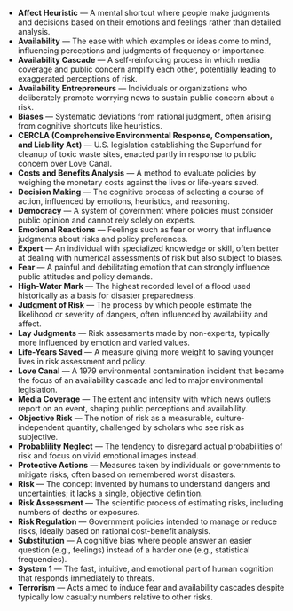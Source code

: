 - **Affect Heuristic** — A mental shortcut where people make judgments and decisions based on their emotions and feelings rather than detailed analysis.
- **Availability** — The ease with which examples or ideas come to mind, influencing perceptions and judgments of frequency or importance.
- **Availability Cascade** — A self-reinforcing process in which media coverage and public concern amplify each other, potentially leading to exaggerated perceptions of risk.
- **Availability Entrepreneurs** — Individuals or organizations who deliberately promote worrying news to sustain public concern about a risk.
- **Biases** — Systematic deviations from rational judgment, often arising from cognitive shortcuts like heuristics.
- **CERCLA (Comprehensive Environmental Response, Compensation, and Liability Act)** — U.S. legislation establishing the Superfund for cleanup of toxic waste sites, enacted partly in response to public concern over Love Canal.
- **Costs and Benefits Analysis** — A method to evaluate policies by weighing the monetary costs against the lives or life-years saved.
- **Decision Making** — The cognitive process of selecting a course of action, influenced by emotions, heuristics, and reasoning.
- **Democracy** — A system of government where policies must consider public opinion and cannot rely solely on experts.
- **Emotional Reactions** — Feelings such as fear or worry that influence judgments about risks and policy preferences.
- **Expert** — An individual with specialized knowledge or skill, often better at dealing with numerical assessments of risk but also subject to biases.
- **Fear** — A painful and debilitating emotion that can strongly influence public attitudes and policy demands.
- **High-Water Mark** — The highest recorded level of a flood used historically as a basis for disaster preparedness.
- **Judgment of Risk** — The process by which people estimate the likelihood or severity of dangers, often influenced by availability and affect.
- **Lay Judgments** — Risk assessments made by non-experts, typically more influenced by emotion and varied values.
- **Life-Years Saved** — A measure giving more weight to saving younger lives in risk assessment and policy.
- **Love Canal** — A 1979 environmental contamination incident that became the focus of an availability cascade and led to major environmental legislation.
- **Media Coverage** — The extent and intensity with which news outlets report on an event, shaping public perceptions and availability.
- **Objective Risk** — The notion of risk as a measurable, culture-independent quantity, challenged by scholars who see risk as subjective.
- **Probablility Neglect** — The tendency to disregard actual probabilities of risk and focus on vivid emotional images instead.
- **Protective Actions** — Measures taken by individuals or governments to mitigate risks, often based on remembered worst disasters.
- **Risk** — The concept invented by humans to understand dangers and uncertainties; it lacks a single, objective definition.
- **Risk Assessment** — The scientific process of estimating risks, including numbers of deaths or exposures.
- **Risk Regulation** — Government policies intended to manage or reduce risks, ideally based on rational cost-benefit analysis.
- **Substitution** — A cognitive bias where people answer an easier question (e.g., feelings) instead of a harder one (e.g., statistical frequencies).
- **System 1** — The fast, intuitive, and emotional part of human cognition that responds immediately to threats.
- **Terrorism** — Acts aimed to induce fear and availability cascades despite typically low casualty numbers relative to other risks.
